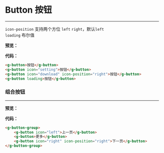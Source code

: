 # Button 按钮
--- 
`icon-position` 支持两个方位 `left` `right`，默认`left`  
`loading` 布尔值

**预览：**

<ClientOnly>
<button-demo-1/>
</ClientOnly>

**代码：**
```html
<g-button>按钮</g-button>
<g-button icon="setting">按钮</g-button>
<g-button icon="download" icon-position="right">按钮</g-button>
<g-button loading>按钮</g-button>
```

### 组合按钮
---
**预览：**

<ClientOnly>
<button-demo-2/>
</ClientOnly>

**代码：**
```html
<g-button-group>
    <g-button icon="left">上一页</g-button>
    <g-button>更多</g-button>
    <g-button icon="right" icon-position="right">下一页</g-button>
</g-button-group>
```
